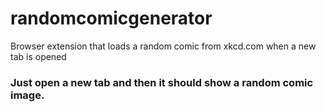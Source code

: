 # randomcomicgenerator
Browser extension that loads a random comic from xkcd.com when a new tab is opened


### Just open a new tab and then it should show a random comic image.
